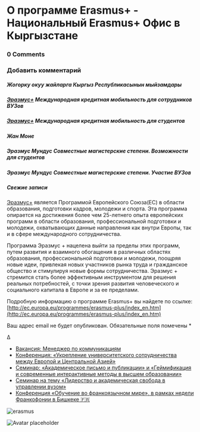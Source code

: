 # О программе Erasmus+ - Национальный Erasmus+ Офис в Кыргызстане

### 0 Comments

### Добавить комментарий

##### Жогорку окуу жайларга Кыргыз Республикасынын мыйзамдары

##### [Эразмус+]([http://ec.europa.eu/programmes/erasmus-plus/index_en.htm](http://ec.europa.eu/programmes/erasmus-plus/index_en.htm)) Международная кредитная мобильность для сотрудников ВУЗов

##### [Эразмус+]([http://ec.europa.eu/programmes/erasmus-plus/index_en.htm](http://ec.europa.eu/programmes/erasmus-plus/index_en.htm)) Международная кредитная мобильность для студентов

##### Жан Моне

##### Эразмус Мундус Совместные магистерские степени. Возможности для студентов

##### Эразмус Мундус Совместные магистерские степени. Участие ВУЗов

##### Свежие записи

[Эразмус+]([http://ec.europa.eu/programmes/erasmus-plus/index_en.htm](http://ec.europa.eu/programmes/erasmus-plus/index_en.htm)) является Программой Европейского Союза(ЕС) в области образования, подготовки кадров, молодежи и спорта. Эта программа опирается на достижения более чем 25-летнего опыта европейских программ в области образования, профессиональной подготовки и молодежи, охватывающих данные направления как внутри Европы, так и в сфере международного сотрудничества.

Программа Эразмус + нацелена выйти за пределы этих программ, путем развития 	 и взаимного обогащения в различных областях образования, профессиональной подготовки и молодежи, поощряя новые идеи, привлекая новых участников рынка труда и гражданское общество и стимулируя новые формы сотрудничества. Эразмус + стремится стать более эффективным инструментом для решения реальных потребностей, с точки зрения развития человеческого и социального капитала в Европе и за ее пределами.

Подробную информацию о программе Erasmus+ вы найдете по ссылке: [http://ec.europa.eu/programmes/erasmus-plus/index_en.htm](http://ec.europa.eu/programmes/erasmus-plus/index_en.htm)

Ваш адрес email не будет опубликован. Обязательные поля помечены *







Δ













* [Вакансия: Менеджер по коммуникациям](https://erasmusplus.kg/blog/2025/05/12/vacancy-communications-manager/)
* [Конференция: «Укрепление университетского сотрудничества между Европой и Центральной Азией»](https://erasmusplus.kg/blog/2025/04/24/%d0%ba%d0%be%d0%bd%d1%84%d0%b5%d1%80%d0%b5%d0%bd%d1%86%d0%b8%d1%8f-%d1%83%d0%ba%d1%80%d0%b5%d0%bf%d0%bb%d0%b5%d0%bd%d0%b8%d0%b5-%d1%83%d0%bd%d0%b8%d0%b2%d0%b5%d1%80%d1%81%d0%b8%d1%82%d0%b5/)
* [Семинар: «Академическое письмо и публикации» и «Геймификация и современные интерактивные методы в высшем образовании»](https://erasmusplus.kg/blog/2025/04/19/seminar_academic_writing_publications_gamification/)
* [Семинар на тему «Лидерство и академическая свобода в управлении вузом»](https://erasmusplus.kg/blog/2025/04/18/seminar_omurov/)
* [Конференция «Обучение во франкоязычном мире», в рамках недели Франкофонии в Бишкеке 🇫🇷](https://erasmusplus.kg/blog/2025/04/11/%d0%ba%d0%be%d0%bd%d1%84%d0%b5%d1%80%d0%b5%d0%bd%d1%86%d0%b8%d1%8f-%d0%be%d0%b1%d1%83%d1%87%d0%b5%d0%bd%d0%b8%d0%b5-%d0%b2%d0%be-%d1%84%d1%80%d0%b0%d0%bd%d0%ba%d0%be%d1%8f%d0%b7%d1%8b%d1%87/)

![erasmus](http://erasmusplus.kg/en/wp-content/uploads/2015/02/erasmus.jpg)

![Avatar placeholder](https://erasmusplus.kg/wp-content/themes/hestia/assets/img/placeholder.jpg)

